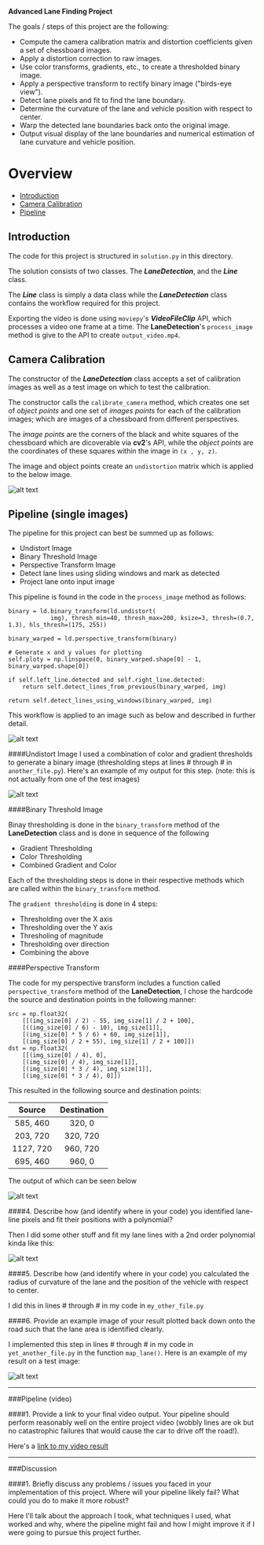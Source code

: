 **Advanced Lane Finding Project**

The goals / steps of this project are the following:

* Compute the camera calibration matrix and distortion coefficients given a set of chessboard images.
* Apply a distortion correction to raw images.
* Use color transforms, gradients, etc., to create a thresholded binary image.
* Apply a perspective transform to rectify binary image ("birds-eye view").
* Detect lane pixels and fit to find the lane boundary.
* Determine the curvature of the lane and vehicle position with respect to center.
* Warp the detected lane boundaries back onto the original image.
* Output visual display of the lane boundaries and numerical estimation of lane curvature and vehicle position.

[//]: # (Image References)

[image1]: ./output_images/undisorted_frame0.jpg "Undistorted"
[image2]: ./output_images/undistored_road_frame0.jpg "Road Transformed"
[image3]: ./output_images/binary_example_frame0.jpg "Binary Example"
[image4]: ./output_images/warp_example_frame0.jpg "Warp Example"
[image5]: ./output_images/fit_visual_frame0.jpg "Fit Visual"
[image6]: ./output_images/result_frame0.jpg "Output"
[video7]: ./output_video.mp4 "Video"

# Overview

* [Introduction](#introduction)
* [Camera Calibration](#camera-calibration)
* [Pipeline](#pipeline)

## Introduction

The code for this project is structured in `solution.py` in this directory.  

The solution consists of two classes.  The ___LaneDetection___, and the ___Line___ class.

The ___Line___ class is simply a data class while the ___LaneDetection___ class contains the workflow required for this project.

Exporting the video is done using `moviepy`'s ___VideoFileClip___ API, which processes a video one frame at a time.  The __LaneDetection__'s `process_image` method is give to the API to create `output_video.mp4`.


## Camera Calibration

The constructor of the ___LaneDetection___ class accepts a set of calibration images as well as a test image on which to test the calibration.

The constructor calls the `calibrate_camera` method, which creates one set of *object points* and one set of *images points* for each of the calibration images; which are images of a chessboard from different perspectives.  

The *image points* are the corners of the black and white squares of the chessboard which are dicoverable via __cv2__'s API, while the *object points* are the coordinates of these squares within the image in `(x , y, z)`.

The image and object points create an `undistortion` matrix which is applied to the below image.


![alt text][image1]

## Pipeline (single images)

The pipeline for this project can best be summed up as follows:

* Undistort Image
* Binary Threshold Image
* Perspective Transform Image
* Detect lane lines using sliding windows and mark as detected
* Project lane onto input image

This pipeline is found in the code in the `process_image` method as follows:


```
binary = ld.binary_transform(ld.undistort(
            img), thresh_min=40, thresh_max=200, ksize=3, thresh=(0.7, 1.3), hls_thresh=(175, 255))

binary_warped = ld.perspective_transform(binary)

# Generate x and y values for plotting
self.ploty = np.linspace(0, binary_warped.shape[0] - 1, binary_warped.shape[0])

if self.left_line.detected and self.right_line.detected:
    return self.detect_lines_from_previous(binary_warped, img)

return self.detect_lines_using_windows(binary_warped, img)
```

This workflow is applied to an image such as below and described in further detail.

![alt text][image2]

####Undistort Image
I used a combination of color and gradient thresholds to generate a binary image (thresholding steps at lines # through # in `another_file.py`).  Here's an example of my output for this step.  (note: this is not actually from one of the test images)

![alt text][image3]

####Binary Threshold Image

Binay thresholding is done in the `binary_transform` method of the __LaneDetection__ class and is done in sequence of the following

* Gradient Thresholding
* Color Thresholding
* Combined Gradient and Color

Each of the thresholding steps is done in their respective methods which are called within the `binary_transform` method.

The `gradient thresholding` is done in 4 steps:

* Thresholding over the X axis
* Thresholding over the Y axis
* Thresholing of magnitude
* Thresholding over direction
* Combining the above

####Perspective Transform

The code for my perspective transform includes a function called `perspective_transform` method of the __LaneDetection__, I chose the hardcode the source and destination points in the following manner:

```
src = np.float32(
    [[(img_size[0] / 2) - 55, img_size[1] / 2 + 100],
    [((img_size[0] / 6) - 10), img_size[1]],
    [(img_size[0] * 5 / 6) + 60, img_size[1]],
    [(img_size[0] / 2 + 55), img_size[1] / 2 + 100]])
dst = np.float32(
    [[(img_size[0] / 4), 0],
    [(img_size[0] / 4), img_size[1]],
    [(img_size[0] * 3 / 4), img_size[1]],
    [(img_size[0] * 3 / 4), 0]])

```
This resulted in the following source and destination points:

| Source        | Destination   | 
|:-------------:|:-------------:| 
| 585, 460      | 320, 0        | 
| 203, 720      | 320, 720      |
| 1127, 720     | 960, 720      |
| 695, 460      | 960, 0        |

The output of which can be seen below

![alt text][image4]

####4. Describe how (and identify where in your code) you identified lane-line pixels and fit their positions with a polynomial?

Then I did some other stuff and fit my lane lines with a 2nd order polynomial kinda like this:

![alt text][image5]

####5. Describe how (and identify where in your code) you calculated the radius of curvature of the lane and the position of the vehicle with respect to center.

I did this in lines # through # in my code in `my_other_file.py`

####6. Provide an example image of your result plotted back down onto the road such that the lane area is identified clearly.

I implemented this step in lines # through # in my code in `yet_another_file.py` in the function `map_lane()`.  Here is an example of my result on a test image:

![alt text][image6]

---

###Pipeline (video)

####1. Provide a link to your final video output.  Your pipeline should perform reasonably well on the entire project video (wobbly lines are ok but no catastrophic failures that would cause the car to drive off the road!).

Here's a [link to my video result](./project_video.mp4)

---

###Discussion

####1. Briefly discuss any problems / issues you faced in your implementation of this project.  Where will your pipeline likely fail?  What could you do to make it more robust?

Here I'll talk about the approach I took, what techniques I used, what worked and why, where the pipeline might fail and how I might improve it if I were going to pursue this project further.  


